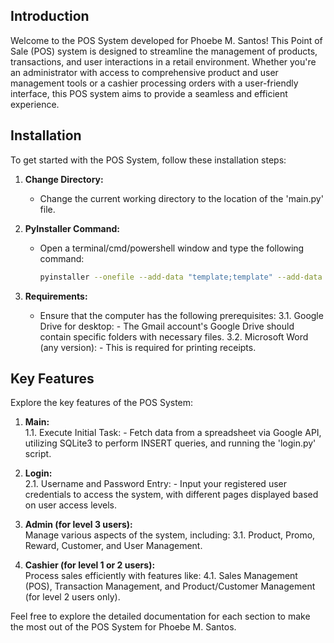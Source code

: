 ## Introduction

Welcome to the POS System developed for Phoebe M. Santos! This Point of Sale (POS) system is designed to streamline the management of products, transactions, and user interactions in a retail environment. Whether you're an administrator with access to comprehensive product and user management tools or a cashier processing orders with a user-friendly interface, this POS system aims to provide a seamless and efficient experience.

## Installation
To get started with the POS System, follow these installation steps:

1. **Change Directory:**<br>
   - Change the current working directory to the location of the 'main.py' file.

2. **PyInstaller Command:**<br>
   - Open a terminal/cmd/powershell window and type the following command:
     ```bash
     pyinstaller --onefile --add-data "template;template" --add-data "src;src" --noconsole --name=POS main.py
     ```

3. **Requirements:**<br>
   - Ensure that the computer has the following prerequisites:
     3.1. Google Drive for desktop:
          - The Gmail account's Google Drive should contain specific folders with necessary files.
     3.2. Microsoft Word (any version):
          - This is required for printing receipts.

## Key Features
Explore the key features of the POS System:

1. **Main:**<br>
   1.1. Execute Initial Task:
        - Fetch data from a spreadsheet via Google API, utilizing SQLite3 to perform INSERT queries, and running the 'login.py' script.

2. **Login:**<br>
   2.1. Username and Password Entry:
        - Input your registered user credentials to access the system, with different pages displayed based on user access levels.

3. **Admin (for level 3 users):**<br>
   Manage various aspects of the system, including:
   3.1. Product, Promo, Reward, Customer, and User Management.

4. **Cashier (for level 1 or 2 users):**<br>
   Process sales efficiently with features like:
   4.1. Sales Management (POS), Transaction Management, and Product/Customer Management (for level 2 users only).

Feel free to explore the detailed documentation for each section to make the most out of the POS System for Phoebe M. Santos.
